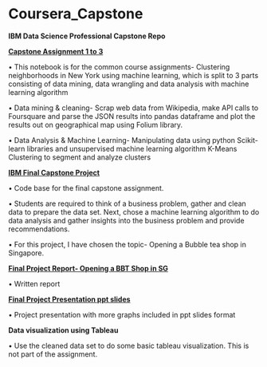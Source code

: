 # Coursera_Capstone

**IBM Data Science Professional Capstone Repo**

[**Capstone Assignment 1 to 3**](Capstone%20Assignment%201%20to%203.ipynb)

•	This notebook is for the common course assignments- Clustering neighborhoods in New York using machine learning, which is split to 3 parts consisting of data mining, data wrangling and data analysis with machine learning algorithm

•	Data mining & cleaning- Scrap web data from Wikipedia, make API calls to Foursquare and parse the JSON results into pandas dataframe and plot the results out on geographical map using Folium library.

•	Data Analysis & Machine Learning- Manipulating data using python Scikit-learn libraries and unsupervised machine learning algorithm K-Means Clustering to segment and analyze clusters


[**IBM Final Capstone Project**](IBM%20Final%20Capstone%20Project.ipynb)

•	Code base for the final capstone assignment.

•	Students are required to think of a business problem, gather and clean data to prepare the data set. Next, chose a machine learning algorithm to do data analysis and gather insights into the business problem and provide recommendations.

•	For this project, I have chosen the topic- Opening a Bubble tea shop in Singapore.


[**Final Project Report- Opening a BBT Shop in SG**](Final%20Project%20Report-%20Opening%20a%20BBT%20Shop%20in%20SG.pdf)

•	Written report


[**Final Project Presentation ppt slides**](Final%20Project%20Presentation%20ppt%20slides.pdf)

•	Project presentation with more graphs included in ppt slides format 


**Data visualization using Tableau** 

•	Use the cleaned data set to do some basic tableau visualization. This is not part of the assignment.



